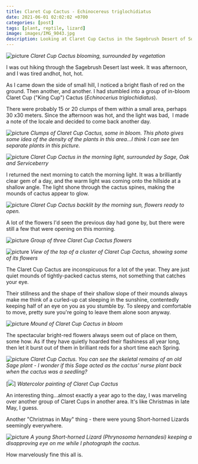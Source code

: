 ```yaml
---
title: Claret Cup Cactus - Echinocereus triglochidiatus
date: 2021-06-01 02:02:02 +0700
categories: [post]
tags: [plant, reptile, lizard]
image: images/IMG_9043.jpg
description: Looking at Claret Cup Cactus in the Sagebrush Desert of Southwestern Colorado
---
```


![picture](images/IMG_9043.jpg)
*Claret Cup Cactus blooming, surrounded by vegetation*

I was out hiking through the Sagebrush Desert last week. It was afternoon, and I was tired andhot, hot, hot.

As I came down the side of small hill, I noticed a bright flash of red on the ground. Then another, and another. I had stumbled into a group of in-bloom Claret Cup ("King Cup") Cactus (_Echinocerius triglochidiatus_).  

<!--more-->

There were probably 15 or 20 clumps of them within a small area, perhaps 30 x30 meters. Since the afternoon was hot, and the light was bad,  I made a note of the locale and decided to come back another day.

![picture](images/IMG_8993.jpg)
*Clumps of Claret Cup Cactus, some in bloom. This photo gives some idea of the density of the plants in this area...I think I can see ten separate plants in this picture.*

![picture](images/IMG_9018.jpg)
*Claret Cup Cactus in the morning light, surrounded by Sage, Oak and Serviceberry*

I returned the next morning to catch the morning light. It was a brilliantly clear gem of a day, and the warm light was coming onto the hillside at a shallow angle. The light shone through the cactus spines, making the mounds of cactus appear to glow.

![picture](images/IMG_9029.jpg)
*Claret Cup Cactus backlit by the morning sun, flowers ready to open.*

A lot of the flowers I'd seen the previous day had gone by, but there were still a few that were opening on this morning.

![picture](images/IMG_9049.jpg)
*Group of three Claret Cup Cactus flowers*

![picture](images/IMG_8996.jpg)
*View of the top of a cluster of Claret Cup Cactus, showing some of its flowers*

The Claret Cup Cactus are inconspicuous for a lot of the year. They are just quiet mounds of tightly-packed cactus stems, not something that catches your eye.

Their stillness and the shape of their shallow slope of their mounds always make me think of a curled-up cat sleeping in the sunshine, contentedly keeping half of an eye on you as you stumble by. To sleepy and comfortable to move, pretty sure you're going to leave them alone soon anyway.

![picture](images/IMG_9054.jpg)
*Mound of Claret Cup Cactus in bloom*

The spectacular bright-red flowers always seem out of place on them, some how. As if they have quietly hoarded their flashiness all year long, then let it burst out of them in brilliant reds for a short time each Spring.

![picture](images/IMG_8949.jpg)
*Claret Cup Cactus. You can see the skeletal remains of an old Sage plant - I wonder if this Sage acted as the cactus' nurse plant back when the cactus was a seedling?*

[![](images/115F52F2-7E48-4D13-ADAB-E01769B60D67.jpeg)] *Watercolor painting of Claret Cup Cactus*

An interesting thing...almost exactly a year ago to the day, I was marveling over another group of Claret Cups in another area. It's like Christmas in late May, I guess. 
  
Another "Christmas in May" thing - there were young Short-horned Lizards seemingly everywhere.

![picture](images/IMG_8971.jpg)
*A young Short-horned Lizard (_Phrynosoma hernandesi_) keeping a disapproving eye on me while I photograph the cactus.*

How marvelously fine this all is.
